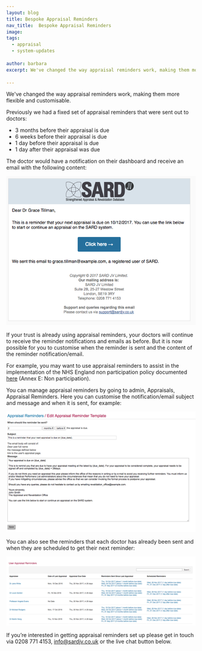 ```yaml
---
layout: blog
title: Bespoke Appraisal Reminders
nav_title:  Bespoke Appraisal Reminders
image:
tags:
  - appraisal
  - system-updates

author: barbara
excerpt: We've changed the way appraisal reminders work, making them more flexible and customisable.

---
```

We've changed the way appraisal reminders work, making them more flexible and customisable.

Previously we had a fixed set of appraisal reminders that were sent out to doctors:
<ul><li>3 months before their appraisal is due </li>
<li>6 weeks before their appraisal is due</li>
<li>1 day before their appraisal is due</li>
<li>1 day after their appraisal was due</li></ul>

The doctor would have a notification on their dashboard and receive an email with the following content:

<img src='/images/blog/barbara/bespokeappraisalreminders1.png' class="img-responsive img-thumbnail"/>

If your trust is already using appraisal reminders, your doctors will continue to receive the reminder notifications and emails as before. But it is now possible for you to customise when the reminder is sent and the content of the reminder notification/email.

For example, you may want to use appraisal reminders to assist in the implementation of the NHS England non participation policy documented [here](https://www.england.nhs.uk/medical-revalidation/appraisers/app-pol) (Annex E: Non participation).


You can manage appraisal reminders by going to admin, Appraisals, Appraisal Reminders. Here you can customise the notification/email subject and message and when it is sent, for example:

<img src='/images/blog/barbara/bespokeappraisalreminders2.png' class="img-responsive img-thumbnail"/>

You can also see the reminders that each doctor has already been sent and when they are scheduled to get their next reminder:

<img src='/images/blog/barbara/bespokeappraisalreminders3.png' class="img-responsive img-thumbnail"/>

If you’re interested in getting appraisal reminders set up please get in touch via 0208 771 4153, <a href="mailto:info@sardjv.co.uk"> info@sardjv.co.uk</a> or the live chat button below.
